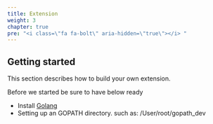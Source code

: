 ```yaml
---
title: Extension
weight: 3
chapter: true
pre: "<i class=\"fa fa-bolt\" aria-hidden=\"true\"></i> "
---
```


## Getting started

This section describes how to build your own extension.

Before we started be sure to have below ready

* Install [Golang](https://golang.org/)
* Setting up an GOPATH directory. such as: /User/root/gopath_dev

